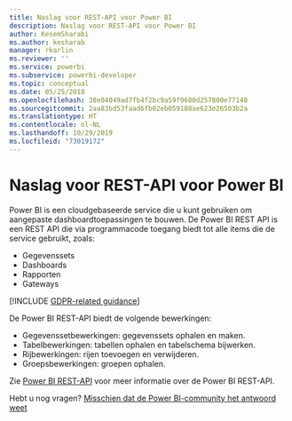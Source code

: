 ```yaml
---
title: Naslag voor REST-API voor Power BI
description: Naslag voor REST-API voor Power BI
author: KesemSharabi
ms.author: kesharab
manager: rkarlin
ms.reviewer: ''
ms.service: powerbi
ms.subservice: powerbi-developer
ms.topic: conceptual
ms.date: 05/25/2018
ms.openlocfilehash: 38e04049ad7fb4f2bc9a59f9680d257800e77148
ms.sourcegitcommit: 2aa83bd53faad6fb02eb059188ae623e26503b2a
ms.translationtype: HT
ms.contentlocale: nl-NL
ms.lasthandoff: 10/29/2019
ms.locfileid: "73019172"
---
```

# <a name="power-bi-rest-api-reference"></a>Naslag voor REST-API voor Power BI

Power BI is een cloudgebaseerde service die u kunt gebruiken om aangepaste dashboardtoepassingen te bouwen. De Power BI REST API is een REST API die via programmacode toegang biedt tot alle items die de service gebruikt, zoals:
* Gegevenssets
* Dashboards
* Rapporten
* Gateways

[!INCLUDE [GDPR-related guidance](../includes/gdpr-hybrid-note.md)]

De Power BI REST-API biedt de volgende bewerkingen:

* Gegevenssetbewerkingen: gegevenssets ophalen en maken.
* Tabelbewerkingen: tabellen ophalen en tabelschema bijwerken.
* Rijbewerkingen: rijen toevoegen en verwijderen.
* Groepsbewerkingen: groepen ophalen.

Zie [Power BI REST-API](https://docs.microsoft.com/rest/api/power-bi/) voor meer informatie over de Power BI REST-API.

Hebt u nog vragen? [Misschien dat de Power BI-community het antwoord weet](http://community.powerbi.com/)